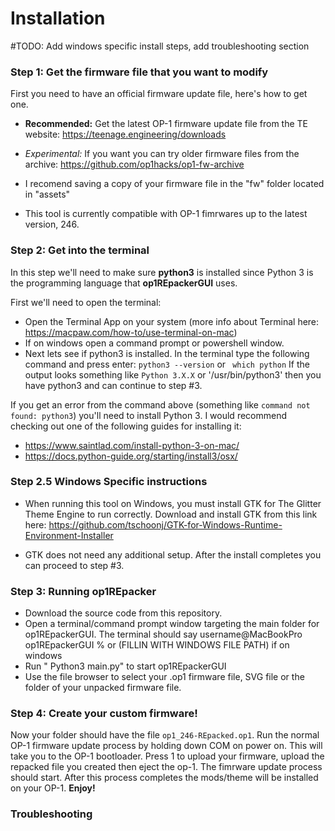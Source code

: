# Installation

#TODO: Add windows specific install steps, add troubleshooting section 

### Step 1: Get the firmware file that you want to modify

First you need to have an official firmware update file, here's how to get one.

- **Recommended:** Get the latest OP-1 firmware update file from the TE website: https://teenage.engineering/downloads
- *Experimental:* If you want you can try older firmware files from the archive: https://github.com/op1hacks/op1-fw-archive

- I recomend saving a copy of your firmware file in the "fw" folder located in "assets" 

- This tool is currently compatible with OP-1 fimrwares up to the latest version, 246.

### Step 2: Get into the terminal

In this step we'll need to make sure  **python3**  is installed since Python 3 is the programming
language that **op1REpackerGUI** uses. 

First we'll need to open the terminal:
- Open the Terminal App on your system (more info about Terminal here: https://macpaw.com/how-to/use-terminal-on-mac) 
- If on windows open a command prompt or powershell window. 
- Next lets see if python3 is installed.
  In the terminal type the following command and press enter:
```python3 --version``` 
or 
``` which python```
  If the output looks something like `Python 3.X.X` or '/usr/bin/python3' then you have python3 and can continue to step #3. 

If you get an error from the command above (something like `command not found: python3`) you'll need to install Python 3.  I would recommend checking out one of the following guides for installing it:
 - https://www.saintlad.com/install-python-3-on-mac/
 - https://docs.python-guide.org/starting/install3/osx/




### Step 2.5 Windows Specific instructions 

-  When running this tool on Windows, you must install GTK for The Glitter Theme Engine to run correctly. Download and install GTK from this link here: https://github.com/tschoonj/GTK-for-Windows-Runtime-Environment-Installer 

- GTK does not need any additional setup. After the install completes you can proceed to step #3. 

### Step 3: Running op1REpacker 

- Download the source code from this repository. 
- Open a terminal/command prompt window targeting the main folder for op1REpackerGUI. The terminal should say username@MacBookPro op1REpackerGUI % or (FILLIN WITH WINDOWS FILE PATH) if on windows 
- Run " Python3 main.py" to start op1REpackerGUI 
- Use the file browser to select your .op1 firmware file, SVG file or the folder of your unpacked firmware file. 

### Step 4: Create your custom firmware!

Now your folder should have the file ```op1_246-REpacked.op1```. Run the normal OP-1 firmware update process by holding down COM on power on. This will take you to the OP-1 bootloader. Press 1 to upload your firmware, upload the repacked file you created then eject the op-1. The fimrware update process should start. After this process completes the mods/theme will be installed on your OP-1.
**Enjoy!**

### Troubleshooting

